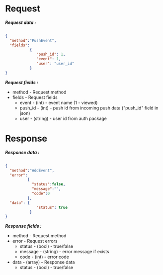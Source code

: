 # Request #

***Request data :*** 

```json

{
  "method":"PushEvent",
  "fields": 
           {
              "push_id": 1,
              "event": 1,
              "user": "user_id"
           }
}

```

***Request fields :*** 

* method - Request method
* fields - Request fields
    * event - (int) - event name (1 - viewed)
    * push_id - (int) - push id from incoming push data ("push_id" field in json)
    * user - (string) - user id from auth package

# Response #

***Response data :*** 


```json

{
  "method":"AddEvent",
  "error":
          {
            "status":false,
            "message":"",
            "code":0
          },
  "data": {
              "status": true
           }
}
```

***Response fields :*** 

* method - Request method
* error - Request errors
    * status - (bool) - true/false
    * message - (string) - error message if exists
    * code - (int) - error code
* data - (array) - Response data
    * status - (bool) - true/false
